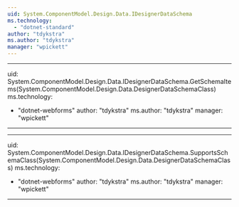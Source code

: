 ```yaml
---
uid: System.ComponentModel.Design.Data.IDesignerDataSchema
ms.technology: 
  - "dotnet-standard"
author: "tdykstra"
ms.author: "tdykstra"
manager: "wpickett"
---
```


---
uid: System.ComponentModel.Design.Data.IDesignerDataSchema.GetSchemaItems(System.ComponentModel.Design.Data.DesignerDataSchemaClass)
ms.technology: 
  - "dotnet-webforms"
author: "tdykstra"
ms.author: "tdykstra"
manager: "wpickett"
---

---
uid: System.ComponentModel.Design.Data.IDesignerDataSchema.SupportsSchemaClass(System.ComponentModel.Design.Data.DesignerDataSchemaClass)
ms.technology: 
  - "dotnet-webforms"
author: "tdykstra"
ms.author: "tdykstra"
manager: "wpickett"
---
